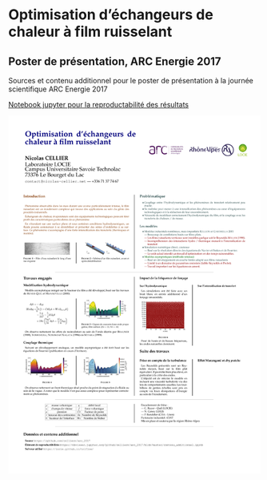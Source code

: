# Optimisation d’échangeurs de chaleur à film ruisselant
## Poster de présentation, ARC Energie 2017

Sources et contenu additionnel pour le poster de présentation à la journée scientifique ARC Energie 2017

[Notebook jupyter pour la reproductabilité des résultats](https://nbviewer.jupyter.org/github/celliern/arc_2017/blob/master/contenu_additionnel.ipynb)

[![Le poster](poster_arc.png)](poster_arc.pdf)
